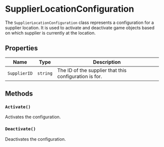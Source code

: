 # SupplierLocationConfiguration

The `SupplierLocationConfiguration` class represents a configuration for a supplier location. It is used to activate and deactivate game objects based on which supplier is currently at the location.

## Properties

| Name | Type | Description |
| --- | --- | --- |
| `SupplierID` | `string` | The ID of the supplier that this configuration is for. |

## Methods

### `Activate()`

Activates the configuration.

### `Deactivate()`

Deactivates the configuration.
